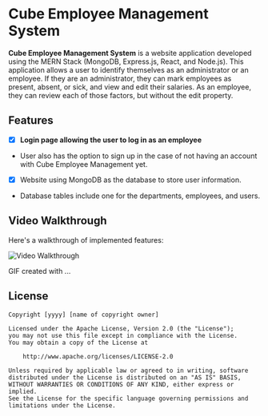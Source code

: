 # Cube Employee Management System

**Cube Employee Management System** is a website application developed using the MERN Stack (MongoDB, Express.js, React, and Node.js). This application allows a user to identify themselves as an administrator or an employee. If they are an administrator, they can mark employees as present, absent, or sick, and view and edit their salaries. As an employee, they can review each of those factors, but without the edit property.

## Features

- [x] **Login page allowing the user to log in as an employee**
- User also has the option to sign up in the case of not having an account with Cube Employee Management yet.
- [x] Website using MongoDB as the database to store user information.
- Database tables include one for the departments, employees, and users.

## Video Walkthrough

Here's a walkthrough of implemented features:

<img src='http://i.imgur.com/link/to/your/gif/file.gif' title='Video Walkthrough' width='' alt='Video Walkthrough' />

<!-- Replace this with whatever GIF tool you used! -->
GIF created with ...  
<!-- Recommended tools:
[Kap](https://getkap.co/) for macOS
[ScreenToGif](https://www.screentogif.com/) for Windows
[peek](https://github.com/phw/peek) for Linux. -->

## License

    Copyright [yyyy] [name of copyright owner]

    Licensed under the Apache License, Version 2.0 (the "License");
    you may not use this file except in compliance with the License.
    You may obtain a copy of the License at

        http://www.apache.org/licenses/LICENSE-2.0

    Unless required by applicable law or agreed to in writing, software
    distributed under the License is distributed on an "AS IS" BASIS,
    WITHOUT WARRANTIES OR CONDITIONS OF ANY KIND, either express or implied.
    See the License for the specific language governing permissions and
    limitations under the License.
